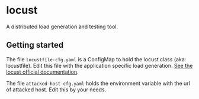 # locust

A distributed load generation and testing tool.

## Getting started

The file `locustfile-cfg.yaml` is a ConfigMap to hold the locust class (aka: locustfile). 
Edit this file with the application specific load generation. [See the locust official documentation](https://docs.locust.io/en/stable/writing-a-locustfile.html).

The file `attacked-host-cfg.yaml` holds the environment variable with the url of attacked host. Edit this by your needs.
